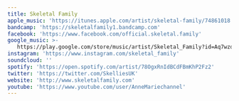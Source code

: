 ```yaml
---
title: Skeletal Family
apple_music: 'https://itunes.apple.com/artist/skeletal-family/74861018'
bandcamp: 'https://skeletalfamily1.bandcamp.com'
facebook: 'https://www.facebook.com/official.skeletal.family'
google_music: >-
   https://play.google.com/store/music/artist/Skeletal_Family?id=Aq7wzdcmt6nfbmt6zxrtqgcb6k4
instagram: 'https://www.instagram.com/skeletal_family'
soundcloud: ''
spotify: 'https://open.spotify.com/artist/78OgxRnIdBCdFBmKhP2Fz2'
twitter: 'https://twitter.com/SkelliesUK'
website: 'http://www.skeletalfamily.com'
youtube: 'https://www.youtube.com/user/AnneMariechannel'
---
```

